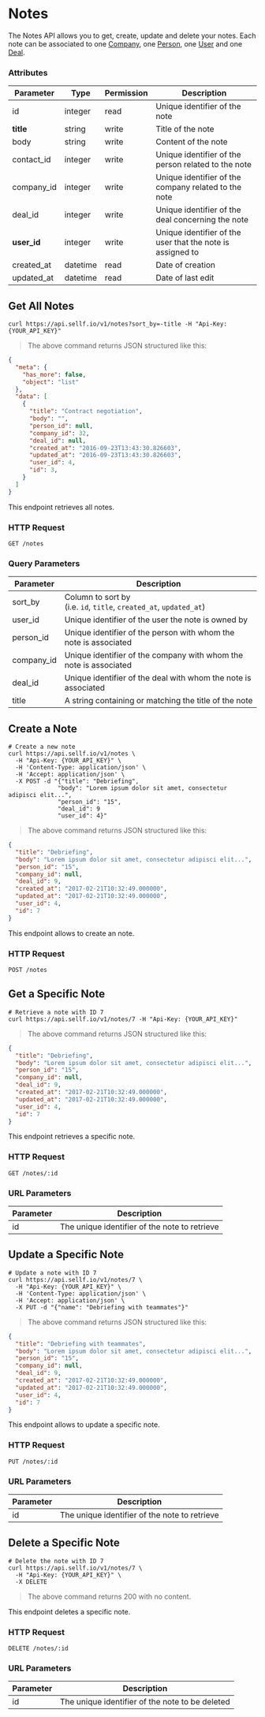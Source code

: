 # <a name="notes"></a>Notes

The Notes API allows you to get, create, update and delete your notes. Each note can be associated to one [Company](#companies), one [Person](#people), one [User](#users) and one [Deal](#deals).

### Attributes

Parameter | Type | Permission | Description
--------- | ------- | ------- | -----------
id | integer | read | Unique identifier of the note
**title** | string | write | Title of the note
body | string | write | Content of the note
contact_id | integer | write | Unique identifier of the person related to the note
company_id | integer | write | Unique identifier of the company related to the note
deal_id | integer | write | Unique identifier of the deal concerning the note
**user_id** | integer | write | Unique identifier of the user that the note is assigned to
created_at | datetime | read | Date of creation
updated_at | datetime | read | Date of last edit


## Get All Notes

```shell
curl https://api.sellf.io/v1/notes?sort_by=-title -H "Api-Key: {YOUR_API_KEY}"
```

> The above command returns JSON structured like this:

```json
{
  "meta": {
    "has_more": false,
    "object": "list"
  },
  "data": [
    {
      "title": "Contract negotiation",
      "body": "",
      "person_id": null,
      "company_id": 32,
      "deal_id": null,
      "created_at": "2016-09-23T13:43:30.826603",
      "updated_at": "2016-09-23T13:43:30.826603",
      "user_id": 4,
      "id": 3,
    }
  ]
}
```

This endpoint retrieves all notes.

### HTTP Request

`GET /notes`

### Query Parameters

Parameter| Description
--------- | -----------
sort_by | Column to sort by <br> (i.e. `id`, `title`, `created_at`, `updated_at`)
user_id | Unique identifier of the user the note is owned by
person_id | Unique identifier of the person with whom the note is associated
company_id | Unique identifier of the company with whom the note is associated
deal_id | Unique identifier of the deal with whom the note is associated
title | A string containing or matching the title of the note




## Create a Note

```shell
# Create a new note
curl https://api.sellf.io/v1/notes \
  -H "Api-Key: {YOUR_API_KEY}" \
  -H 'Content-Type: application/json' \
  -H 'Accept: application/json' \
  -X POST -d "{"title": "Debriefing",
              "body": "Lorem ipsum dolor sit amet, consectetur adipisci elit...",
              "person_id": "15",
              "deal_id": 9
              "user_id": 4}"
```

> The above command returns JSON structured like this:

```json
{
  "title": "Debriefing",
  "body": "Lorem ipsum dolor sit amet, consectetur adipisci elit...",
  "person_id": "15",
  "company_id": null,
  "deal_id": 9,
  "created_at": "2017-02-21T10:32:49.000000",
  "updated_at": "2017-02-21T10:32:49.000000",
  "user_id": 4,
  "id": 7
}
```

This endpoint allows to create an note.

### HTTP Request

`POST /notes`




## Get a Specific Note

```shell
# Retrieve a note with ID 7
curl https://api.sellf.io/v1/notes/7 -H "Api-Key: {YOUR_API_KEY}"
```

> The above command returns JSON structured like this:

```json
{
  "title": "Debriefing",
  "body": "Lorem ipsum dolor sit amet, consectetur adipisci elit...",
  "person_id": "15",
  "company_id": null,
  "deal_id": 9,
  "created_at": "2017-02-21T10:32:49.000000",
  "updated_at": "2017-02-21T10:32:49.000000",
  "user_id": 4,
  "id": 7
}
```

This endpoint retrieves a specific note.

### HTTP Request

`GET /notes/:id`

### URL Parameters

Parameter | Description
--------- | -----------
id | The unique identifier of the note to retrieve




## Update a Specific Note

```shell
# Update a note with ID 7
curl https://api.sellf.io/v1/notes/7 \
  -H "Api-Key: {YOUR_API_KEY}" \
  -H 'Content-Type: application/json' \
  -H 'Accept: application/json' \
  -X PUT -d "{"name": "Debriefing with teammates"}"
```

> The above command returns JSON structured like this:

```json
{
  "title": "Debriefing with teammates",
  "body": "Lorem ipsum dolor sit amet, consectetur adipisci elit...",
  "person_id": "15",
  "company_id": null,
  "deal_id": 9,
  "created_at": "2017-02-21T10:32:49.000000",
  "updated_at": "2017-02-21T10:32:49.000000",
  "user_id": 4,
  "id": 7
}
```

This endpoint allows to update a specific note.

### HTTP Request

`PUT /notes/:id`

### URL Parameters

Parameter | Description
--------- | -----------
id | The unique identifier of the note to retrieve




## Delete a Specific Note

```shell
# Delete the note with ID 7
curl https://api.sellf.io/v1/notes/7 \
  -H "Api-Key: {YOUR_API_KEY}" \
  -X DELETE
```

> The above command returns 200 with no content.

This endpoint deletes a specific note.


### HTTP Request

`DELETE /notes/:id`

### URL Parameters

Parameter | Description
--------- | -----------
id | The unique identifier of the note to be deleted